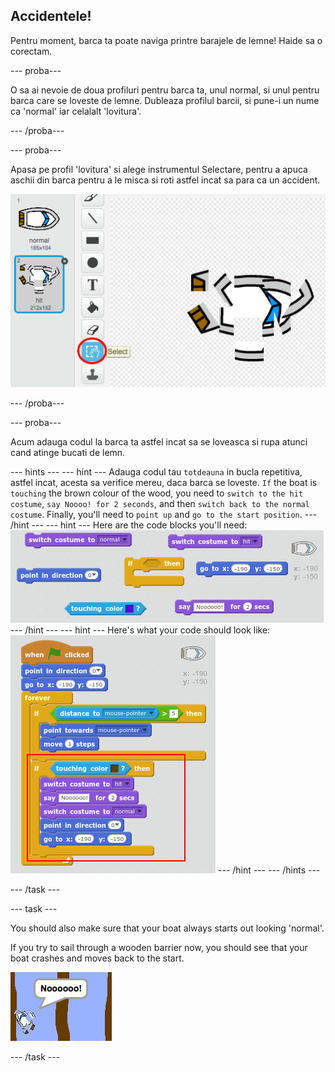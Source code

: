 ## Accidentele!

Pentru moment, barca ta poate naviga printre barajele de lemne! Haide sa o corectam.

\--- proba\---

O sa ai nevoie de doua profiluri pentru barca ta, unul normal, si unul pentru barca care se loveste de lemne. Dubleaza profilul barcii, si pune-i un nume ca 'normal' iar celalalt 'lovitura'.

\--- /proba\---

\--- proba\---

Apasa pe profil 'lovitura' si alege instrumentul Selectare, pentru a apuca aschii din barca pentru a le misca si roti astfel incat sa para ca un accident.

![screenshot](images/boat-hit-costume.png)

\--- /proba\---

\--- proba\---

Acum adauga codul la barca ta astfel incat sa se loveasca si rupa atunci cand atinge bucati de lemn.

\--- hints \--- \--- hint \--- Adauga codul tau `totdeauna` in bucla repetitiva, astfel incat, acesta sa verifice mereu, daca barca se loveste. `If` the boat is `touching` the brown colour of the wood, you need to `switch to the hit costume`, `say Noooo! for 2 seconds`, and then `switch back to the normal costume`. Finally, you'll need to `point up` and `go to the start position`. \--- /hint \--- \--- hint \--- Here are the code blocks you'll need: ![screenshot](images/boat-hit-blocks.png) \--- /hint \--- \--- hint \--- Here's what your code should look like: ![screenshot](images/boat-hit-code.png) \--- /hint \--- \--- /hints \---

\--- /task \---

\--- task \---

You should also make sure that your boat always starts out looking 'normal'.

If you try to sail through a wooden barrier now, you should see that your boat crashes and moves back to the start.

![screenshot](images/boat-crash.png)

\--- /task \---